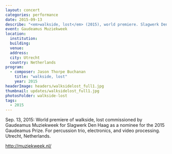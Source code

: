 ```yaml
---
layout: concert
categories: performance
date: 2015-09-13
describe: "<em>walkside, lost</em> (2015), world premiere. Slagwerk Den Haag."
event: Gaudeamus Muziekweek
location:
  institution:
  building:
  venue:
  address:
  city: Utrecht
  country: Netherlands
program:
  - composer: Jason Thorpe Buchanan
    title: "walkside, lost"
    year: 2015
headerImage: headers/walksidelost_full1.jpg
thumbnail: updates/walksidelost_full1.jpg
photosFolder: walkside-lost
tags:
  - 2015
---
```


Sep. 13, 2015: World premiere of walkside, lost commissioned by Gaudeamus Muziekweek for Slagwerk Den Haag as a nominee for the 2015 Gaudeamus Prize. For percussion trio, electronics, and video processing. Utrecht, Netherlands.

http://muziekweek.nl/
